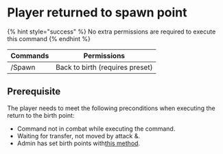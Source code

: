 # Player returned to spawn point

{% hint style="success" %}
No extra permissions are required to execute this command
{% endhint %}

| Commands | Permissions                     |
| -------- | ------------------------------- |
| /Spawn   | Back to birth (requires preset) |

## Prerequisite

The player needs to meet the following preconditions when executing the return to the birth point:

* Command not in combat while executing the command.
* Waiting for transfer, not moved by attack &.
* Admin has set birth points with[this method](../pei-zhi-you-xi/ru-he-she-zhi-chu-sheng-dian.md).

